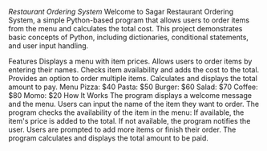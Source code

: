 *Restaurant Ordering System*
Welcome to Sagar Restaurant Ordering System, a simple Python-based program that allows users to order items from the menu and calculates the total cost. This project demonstrates basic concepts of Python, including dictionaries, conditional statements, and user input handling.

Features
Displays a menu with item prices.
Allows users to order items by entering their names.
Checks item availability and adds the cost to the total.
Provides an option to order multiple items.
Calculates and displays the total amount to pay.
Menu
Pizza: $40
Pasta: $50
Burger: $60
Salad: $70
Coffee: $80
Momo: $20
How It Works
The program displays a welcome message and the menu.
Users can input the name of the item they want to order.
The program checks the availability of the item in the menu:
If available, the item's price is added to the total.
If not available, the program notifies the user.
Users are prompted to add more items or finish their order.
The program calculates and displays the total amount to be paid.
